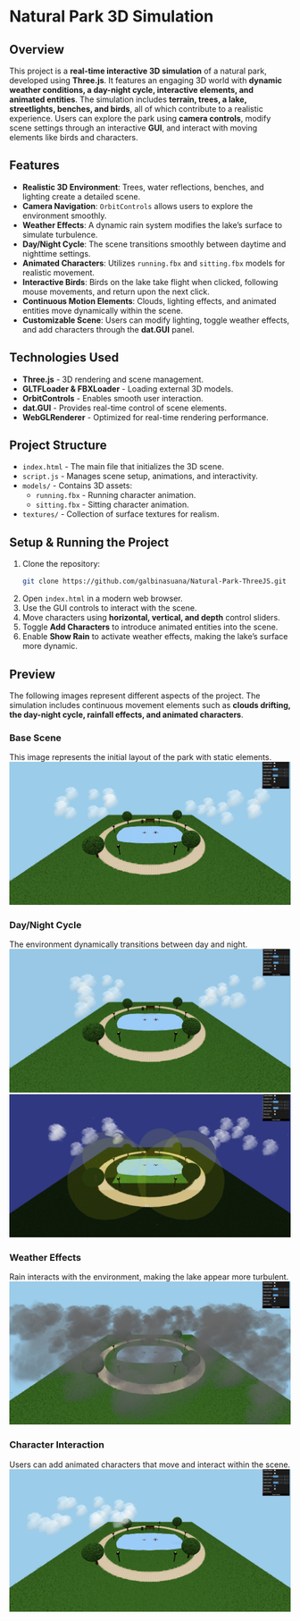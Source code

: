 # Natural Park 3D Simulation

## Overview

This project is a **real-time interactive 3D simulation** of a natural park, developed using **Three.js**. It features an engaging 3D world with **dynamic weather conditions, a day-night cycle, interactive elements, and animated entities**. The simulation includes **terrain, trees, a lake, streetlights, benches, and birds**, all of which contribute to a realistic experience. Users can explore the park using **camera controls**, modify scene settings through an interactive **GUI**, and interact with moving elements like birds and characters.

## Features

- **Realistic 3D Environment**: Trees, water reflections, benches, and lighting create a detailed scene.
- **Camera Navigation**: `OrbitControls` allows users to explore the environment smoothly.
- **Weather Effects**: A dynamic rain system modifies the lake’s surface to simulate turbulence.
- **Day/Night Cycle**: The scene transitions smoothly between daytime and nighttime settings.
- **Animated Characters**: Utilizes `running.fbx` and `sitting.fbx` models for realistic movement.
- **Interactive Birds**: Birds on the lake take flight when clicked, following mouse movements, and return upon the next click.
- **Continuous Motion Elements**: Clouds, lighting effects, and animated entities move dynamically within the scene.
- **Customizable Scene**: Users can modify lighting, toggle weather effects, and add characters through the **dat.GUI** panel.

## Technologies Used

- **Three.js** - 3D rendering and scene management.
- **GLTFLoader & FBXLoader** - Loading external 3D models.
- **OrbitControls** - Enables smooth user interaction.
- **dat.GUI** - Provides real-time control of scene elements.
- **WebGLRenderer** - Optimized for real-time rendering performance.

## Project Structure

- `index.html` - The main file that initializes the 3D scene.
- `script.js` - Manages scene setup, animations, and interactivity.
- `models/` - Contains 3D assets:
  - `running.fbx` - Running character animation.
  - `sitting.fbx` - Sitting character animation.
- `textures/` - Collection of surface textures for realism.

## Setup & Running the Project

1. Clone the repository:
   ```bash
   git clone https://github.com/galbinasuana/Natural-Park-ThreeJS.git
   ```
2. Open `index.html` in a modern web browser.
3. Use the GUI controls to interact with the scene.
4. Move characters using **horizontal, vertical, and depth** control sliders.
5. Toggle **Add Characters** to introduce animated entities into the scene.
6. Enable **Show Rain** to activate weather effects, making the lake’s surface more dynamic.

## Preview

The following images represent different aspects of the project. The simulation includes continuous movement elements such as **clouds drifting, the day-night cycle, rainfall effects, and animated characters**.

### Base Scene
This image represents the initial layout of the park with static elements.
![Base Scene](images/scene1.png)

### Day/Night Cycle
The environment dynamically transitions between day and night.
![Daytime Scene](images/scene2day.png)
![Nighttime Scene](images/scene2night.png)

### Weather Effects
Rain interacts with the environment, making the lake appear more turbulent.
![Rain Effect](images/scene3.png)

### Character Interaction
Users can add animated characters that move and interact within the scene.
![Character Interaction](images/scene4caracters.png)